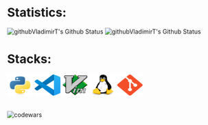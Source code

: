 # Statistics:

<div align="left">
    <img height="350em" alt="githubVladimirT's Github Status" src="https://github-readme-stats-git-masterrstaa-rickstaa.vercel.app/api/top-langs/?username=githubVladimirT&theme=chartreuse-dark&langs_count=7" />
    <img height="200em" alt="githubVladimirT's Github Status" src="https://github-readme-stats-git-masterrstaa-rickstaa.vercel.app/api?username=githubVladimirT&show_icons=true&theme=chartreuse-dark&include_all_commits=true&count_private=true" />
</div>

# Stacks:

<div style="display: inline_block">
    <img align="center" alt="Python" height="50" width="60" src="https://raw.githubusercontent.com/devicons/devicon/master/icons/python/python-original.svg">
    <img align="center" alt="VS Code" height="50" width="60" src="https://raw.githubusercontent.com/devicons/devicon/master/icons/vscode/vscode-original.svg">
    <img align="center" alt="Vim" height="50" width="60" src="https://raw.githubusercontent.com/devicons/devicon/master/icons/vim/vim-original.svg">
    <img align="center" alt="Linux" height="50" width="60" src="https://raw.githubusercontent.com/devicons/devicon/master/icons/linux/linux-original.svg">
    <img align="center" alt="Git" height="50" width="60" src="https://raw.githubusercontent.com/devicons/devicon/master/icons/git/git-original.svg"><br>
</div>

<br>
<br>

<img align="center" alt="codewars" src="https://www.codewars.com/users/githubVladimirT/badges/large">
